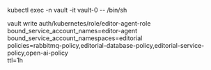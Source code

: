 kubectl exec -n vault -it vault-0 -- /bin/sh


vault write auth/kubernetes/role/editor-agent-role \
  bound_service_account_names=editor-agent \
  bound_service_account_namespaces=editorial \
  policies=rabbitmq-policy,editorial-database-policy,editorial-service-policy,open-ai-policy \
  ttl=1h